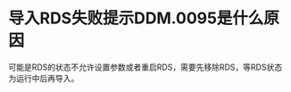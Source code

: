 # 导入RDS失败提示DDM.0095是什么原因<a name="ddm_04_0026"></a>

可能是RDS的状态不允许设置参数或者重启RDS，需要先移除RDS，等RDS状态为运行中后再导入。

